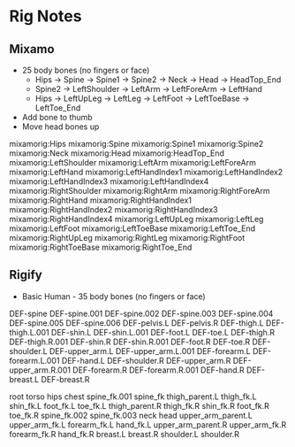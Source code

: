 # Rig Notes

## Mixamo

- 25 body bones (no fingers or face)
  - Hips -> Spine -> Spine1 -> Spine2 -> Neck -> Head -> HeadTop_End
  - Spine2 -> LeftShoulder -> LeftArm -> LeftForeArm -> LeftHand
  - Hips -> LeftUpLeg -> LeftLeg -> LeftFoot -> LeftToeBase -> LeftToe_End
- Add bone to thumb
- Move head bones up

mixamorig:Hips
mixamorig:Spine
mixamorig:Spine1
mixamorig:Spine2
mixamorig:Neck
mixamorig:Head
mixamorig:HeadTop_End
mixamorig:LeftShoulder
mixamorig:LeftArm
mixamorig:LeftForeArm
mixamorig:LeftHand
mixamorig:LeftHandIndex1
mixamorig:LeftHandIndex2
mixamorig:LeftHandIndex3
mixamorig:LeftHandIndex4
mixamorig:RightShoulder
mixamorig:RightArm
mixamorig:RightForeArm
mixamorig:RightHand
mixamorig:RightHandIndex1
mixamorig:RightHandIndex2
mixamorig:RightHandIndex3
mixamorig:RightHandIndex4
mixamorig:LeftUpLeg
mixamorig:LeftLeg
mixamorig:LeftFoot
mixamorig:LeftToeBase
mixamorig:LeftToe_End
mixamorig:RightUpLeg
mixamorig:RightLeg
mixamorig:RightFoot
mixamorig:RightToeBase
mixamorig:RightToe_End

## Rigify

- Basic Human - 35 body bones (no fingers or face)

DEF-spine
DEF-spine.001
DEF-spine.002
DEF-spine.003
DEF-spine.004
DEF-spine.005
DEF-spine.006
DEF-pelvis.L
DEF-pelvis.R
DEF-thigh.L
DEF-thigh.L.001
DEF-shin.L
DEF-shin.L.001
DEF-foot.L
DEF-toe.L
DEF-thigh.R
DEF-thigh.R.001
DEF-shin.R
DEF-shin.R.001
DEF-foot.R
DEF-toe.R
DEF-shoulder.L
DEF-upper_arm.L
DEF-upper_arm.L.001
DEF-forearm.L
DEF-forearm.L.001
DEF-hand.L
DEF-shoulder.R
DEF-upper_arm.R
DEF-upper_arm.R.001
DEF-forearm.R
DEF-forearm.R.001
DEF-hand.R
DEF-breast.L
DEF-breast.R

root
torso
hips
chest
spine_fk.001
spine_fk
thigh_parent.L
thigh_fk.L
shin_fk.L
foot_fk.L
toe_fk.L
thigh_parent.R
thigh_fk.R
shin_fk.R
foot_fk.R
toe_fk.R
spine_fk.002
spine_fk.003
neck
head
upper_arm_parent.L
upper_arm_fk.L
forearm_fk.L
hand_fk.L
upper_arm_parent.R
upper_arm_fk.R
forearm_fk.R
hand_fk.R
breast.L
breast.R
shoulder.L
shoulder.R
